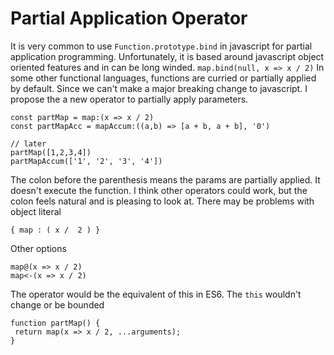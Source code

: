 # Partial Application Operator
It is very common to use `Function.prototype.bind` in javascript for partial application programming. Unfortunately, it is
based around javascript object oriented features and in can be long winded. `map.bind(null, x => x / 2)`
In some other functional languages, functions are curried or partially applied by default. Since we can't make a major breaking
change to javascript. I propose the a new operator to partially apply parameters.
```
const partMap = map:(x => x / 2)
const partMapAcc = mapAccum:((a,b) => [a + b, a + b], '0')

// later
partMap([1,2,3,4])
partMapAccum(['1', '2', '3', '4'])
```
The colon before the parenthesis means the params are partially applied. It doesn't execute the function. I think other
operators could work, but the colon feels natural and is pleasing to look at. There may be problems with object literal
```
{ map : ( x /  2 ) }
```

Other options
```
map@(x => x / 2)
map<-(x => x / 2)
```

The operator would be the equivalent of this in ES6. The `this` wouldn't change or be bounded
```
function partMap() {
 return map(x => x / 2, ...arguments);
}
```